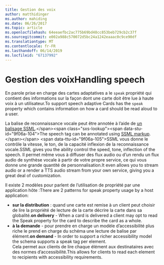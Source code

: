 ```yaml
---
title: Gestion des voix
author: matthidinger
ms.author: mahiding
ms.date: 06/26/2017
ms.topic: article
ms.openlocfilehash: 64eeaefbc2ac775b69bd48cc853beb729cb2c37f
ms.sourcegitcommit: e002a988c570072d5bc24a1242eaaac0c9ce90df
ms.translationtype: MT
ms.contentlocale: fr-FR
ms.lasthandoff: 06/14/2019
ms.locfileid: "67137992"
---
```

# <a name="handling-speech"></a><span data-ttu-id="9f06a-102">Gestion des voix</span><span class="sxs-lookup"><span data-stu-id="9f06a-102">Handling speech</span></span>

<span data-ttu-id="9f06a-103">En parole prise en charge des cartes adaptatives a le `speak` propriété qui contient des informations sur la façon dont une carte doit être lue à haute voix à un utilisateur.</span><span class="sxs-lookup"><span data-stu-id="9f06a-103">To support speech adaptive Cards has the `speak` property which contains information on how a card should be read aloud to a user.</span></span>

<span data-ttu-id="9f06a-104">La balise de reconnaissance vocale peut être annotée à l’aide de [un balisage SSML](https://msdn.microsoft.com/en-us/library/office/hh361578(v=office.14).aspx).</span><span class="sxs-lookup"><span data-stu-id="9f06a-104">The speech tag can be annotated using  [SSML markup](https://msdn.microsoft.com/en-us/library/office/hh361578(v=office.14).aspx).</span></span> <span data-ttu-id="9f06a-105">SSML vous donne le contrôle la vitesse, le ton, de la capacité inflexion de la reconnaissance vocale.</span><span class="sxs-lookup"><span data-stu-id="9f06a-105">SSML gives you the ability control the speed, tone, inflection of the speech.</span></span>  <span data-ttu-id="9f06a-106">Il permet même vous à diffuser des flux audio ou d’un rendu un flux audio de synthèse vocale à partir de votre propre service, ce qui vous donne une grande quantité de personnalisation.</span><span class="sxs-lookup"><span data-stu-id="9f06a-106">It even allows you to stream audio or a render a TTS audio stream from your own service, giving you a great deal of customization.</span></span>

<span data-ttu-id="9f06a-107">Il existe 2 modèles pour parlent de l’utilisation de propriété par une application hôte :</span><span class="sxs-lookup"><span data-stu-id="9f06a-107">There are 2 patterns for speak property usage by a host application:</span></span>
* <span data-ttu-id="9f06a-108">**sur la distribution** : quand une carte est remise à un client peut choisir de lire la propriété de lecture de la carte décrire la carte dans sa globalité.</span><span class="sxs-lookup"><span data-stu-id="9f06a-108">**on delivery** - When a card is delivered a client may opt to read the Speak property for the card to describe the card as a whole.</span></span>
* <span data-ttu-id="9f06a-109">**à la demande** - pour prendre en charge un modèle d’accessibilité plus riche le prend en charge du schéma une lecture de balise par élément.</span><span class="sxs-lookup"><span data-stu-id="9f06a-109">**on demand** - In order to support a richer accessibility model the schema supports a speak tag per element.</span></span>  
<span data-ttu-id="9f06a-110">Cela permet aux clients de lire chaque élément aux destinataires avec des normes d’accessibilité.</span><span class="sxs-lookup"><span data-stu-id="9f06a-110">This allows for clients to read each element to recipients with accessibility requirements.</span></span>

